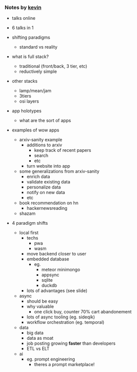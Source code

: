 
### Notes by [kevin](https://github.com/kevinslin)

- talks online
- 6 talks in 1

- shifting paradigms
	- standard vs reality

- what is full stack?
	- traditional (front/back, 3 tier, etc)
	- reductively simple
- other stacks
	- lamp/mean/jam
	- 3tiers
	- osi layers
- app holotypes
	- what are the sort of apps

- examples of wow apps
	- arxiv-sanity example
		- additions to arxiv
			- keep track of recent papers
			- search 
			- etc
		- turn website into app
	- some generalizations from arxiv-sanity
		- enrich data
		- validate existing data
		- personalize data
		- notify on new data
		- etc
	- book recommendation on hn
		- hackernewsreading
	- shazam

- 4 paradigm shifts
	- local first
		- techs
			- pwa
			- wasm
		- move backend closer to user
		- embedded database
			- eg. 
				- meteor minimongo
				- appsync
				- sqlite
				- duckdb
		- lots of advantages (see slide)
	- async
		- should be easy
		- why valuable
			- one click buy, counter 70% cart abandonement
		- lots of async tooling (eg. sideqik)
		- workflow orchestration (eg. temporal)
	- data
		- big data
		- data as moat
		- job posting growing **faster** than developers
		- ETL vs ELT
	- ai
		- eg. prompt engineering
			- theres a prompt marketplace!